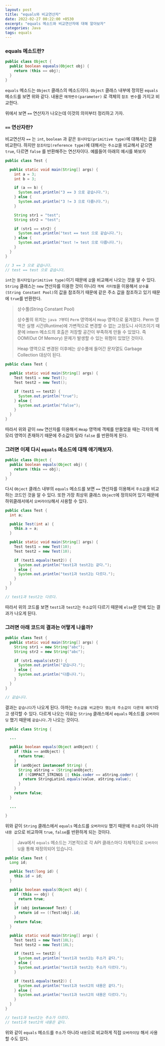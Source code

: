 ```yaml
---
layout: post
title: "equals와 비교연산자"
date: 2022-02-27 00:22:00 +0530
excerpt: "equals 메소드와 비교연산자에 대해 알아보자"
categories: Java
tags: equals
---
```


### equals 메소드란?

```java
public class Object {
  public boolean equeals(Object obj) {
    return (this == obj);
  }
}
```

`equals` 메소드는 `Object` 클래스의 메소드이다. `Object` 클래스 내부에 정의된 `equals` 메소드를 보면 위와 같다. 내용은 `매개변수(parameter)` 로 객체의 `참조 변수`를 가지고 비교한다.

위에서 보면 `==` 연산자가 나오는데 이것의 의미부터 정리하고 가자.

### `==` 연산자란?

비교연산자 `==` 는 `int`, `boolean` 과 같은 `원시타입(primitive type)`에 대해서는 값을 비교한다.
하지만 `참조타입(reference type)`에 대해서는 `주소값`을 비교해서 같으면 `true`, 다르면 `false` 를 반환해주는 연산자이다. 예를들어 아래의 예시를 봐보자

```java
public class Test {

  public static void main(String[] args) {
    int a = 3;
    int b = 3;

    if (a == b) {
      System.out.println("3 == 3 으로 같습니다.");
    } else {
      System.out.println("3 != 3 으로 다릅니다.");
    }

    String str1 = "test";
    String str2 = "test";

    if (str1 == str2) {
      System.out.println("test == test 으로 같습니다.");
    } else {
      System.out.println("test != test 으로 다릅니다.");
    }
  }
}

// 3 == 3 으로 같습니다.
// test == test 으로 같습니다.
```

`int`는 `원시타입(primitive type)`이기 때문에 `값`을 비교해서 나오는 것을 알 수 있다. `String` 클래스는 `new` 연산자를 이용한 것이 아니라 `객체 리터럴`을 이용해서 `상수풀(String Constant Pool)`의 값을 참조하기 때문에 같은 주소 값을 참조하고 있기 때문에 `true`를 반환한다.

> 상수풀(String Constant Pool)
>
> 상수풀의 위치는 `java 7`부터 `Perm` 영역에서 `Heap` 영역으로 옮겨졌다. Perm 영역은 실행 시간(Runtime)에 가변적으로 변경할 수 없는 고정도니 사이즈이기 때문에 intern 메소드의 호출은 저장할 공간이 부족하게 만들 수 있었다. 즉 OOM(Out Of Memory) 문제가 발생할 수 있는 위험이 있었던 것이다.
>
> Heap 영역으로 변경된 이후에는 상수풀에 들어간 문자열도 Garbage Collection 대상이 된다.

```java
public class Test {

  public static void main(String[] args) {
    Test test1 = new Test();
    Test test2 = new Test();

    if (test1 == test2) {
      System.out.println("true");
    } else {
      System.out.println("false");
    }
  }
}
```

따라서 위와 같이 `new` 연산자를 이용해서 `Heap` 영역에 객체를 만들었을 때는 각자의 메모리 영역이 존재하기 때문에 주소값이 달라 `false` 를 반환하게 된다.

### 그러면 이제 다시 `equals` 메소드에 대해 얘기해보자.

```java
public class Object {
  public boolean equals(Object obj) {
    return (this == obj);
  }
}
```

다시 `Object` 클래스 내부의 `equals` 메소드를 보면 `==` 연산자를 이용해서 `주소값`을 비교하는 코드인 것을 알 수 있다. 또한 가장 최상위 클래스 `Object`에 정의되어 있기 때문에 하위클래서에서 `오버라이딩`해서 사용할 수 있다.

```java
public class Test {
  int a;

  public Test(int a) {
    this.a = a;
  }

  public static void main(String[] args) {
    Test test1 = new Test(10);
    Test test2 = new Test(10);

    if (test1.equals(test2)) {
      System.out.println("test1과 test2는 같다.");
    } else {
      System.out.println("test1과 test2는 다르다.");
    }
  }
}

// test1과 test2는 다르다.
```

따라서 위의 코드를 보면 `test1`과 `test2`는 `주소값`이 다르기 때문에 `else`문 안에 있는 결과가 나오게 된다.

### 그러면 아래 코드의 결과는 어떻게 나올까?

```java
public class Test {
  public static void main(String[] args) {
    String str1 = new String("abc");
    String str2 = new String("abc");

    if (str1.equals(str2)) {
      System.out.println("같습니다.");
    } else {
      System.out.println("다릅니다.");
    }
  }
}

// 같습니다.
```

결과는 `같습니다`가 나오게 된다. 아까는 `주소값을 비교한다 했는데 주소값이 다른데 왜지?`라고 생각할 수 있다. 다르게 나오는 이유는 `String` 클래스에서 `equals` 메소드를 `오버라이딩` 했기 때문에 `같습니다.`가 나오는 것이다.

```java
public class String {

  ...

  public boolean equals(Object anObject) {
    if (this == anObject) {
      return true;
    }
    if (anObject instanceof String) {
      String aString = (String)anObject;
      if (!COMPACT_STRINGS || this.coder == aString.coder) {
        return StringLatin1.equals(value, aString.value);
      }
    }
    return false;
  }

  ...

}
```

위와 같이 `String` 클래스에서 `equals` 메소드를 `오버라이딩` 했기 때문에 `주소값`이 아니라 `내용 값`으로 비교하여 `true`, `false`를 반환하게 되는 것이다.

> Java에서 `equals` 메소드는 기본적으로 각 API 클래스마다 자체적으로 `오버라이딩`을 통해 재정의되어 있습니다.

```java
public class Test {
  Long id;

  public Test(long id) {
    this.id = id;
  }

  public boolean equals(Object obj) {
    if (this == obj) {
      return true;
    }
    if (obj instanceof Test) {
      return id == ((Test)obj).id;
    }
    return false;
  }

  public static void main(String[] args) {
    Test test1 = new Test(10L);
    Test test2 = new Test(10L);

    if (test1 == test2) {
      System.out.println("test1과 test2는 주소가 같다.");
    } else {
      System.out.println("test1과 test2는 주소가 다르다.");
    }

    if (test1.equals(test2)) {
      System.out.println("test1과 test2의 내용은 같다.");
    } else {
      System.out.println("test1과 test2의 내용은 다르다.");
    }
  }
}

// test1과 test2는 주소가 다르다.
// test1과 test2의 내용은 같다.
```

위와 같이 `equals` 메소드를 `주소`가 아니라 `내용`으로 비교하게 직접 `오버라이딩` 해서 사용할 수도 있다.
